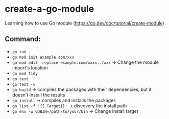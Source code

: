 # create-a-go-module

Learning how to use Go module (https://go.dev/doc/tutorial/create-module)

## Command:

- `go run .`
- `go mod init example.com/xxx`
- `go mod edit -replace example.com/xxx=../xxx` -> Change the module import's location
- `go mod tidy`
- `go test`
- `go test -v`
- `go build` -> compiles the packages with their dependencies, but it doesn't install the results
- `go install` -> compiles and installs the packages
- `go list -f '{{.Target}}'` -> discovery the install path
- `go env -w GOBIN=/path/to/your/bin` -> Change install target
